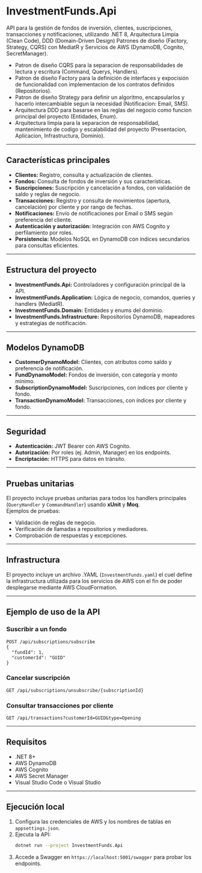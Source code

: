 # InvestmentFunds.Api

API para la gestión de fondos de inversión, clientes, suscripciones, transacciones y notificaciones, utilizando .NET 8, Arquitectura Limpia (Clean Code), DDD (Domain-Driven Design) Patrones de diseño (Factory, Strategy, CQRS) con MediatR y Servicios de AWS (DynamoDB, Cognito, SecretManager).

- Patron de diseño CQRS para la separacion de responsabilidades de lectura y escritura (Command, Querys, Handlers).
- Patron de diseño Factory para la definición de interfaces y expocisión de funcionalidad con implementacion de los contratos definidos (Repositorios).
- Patron de diseño Strategy para definir un algoritmo, encapsularlos y hacerlo intercambiable segun la necesidad (Notificacion: Email, SMS).
- Arquitectura DDD para basarse en las reglas del negocio como funcion principal del proyecto (Entidades, Enum).
- Arquitectura limpia para la separacion de responsabilidad, mantenimiento de codigo y escalabilidad del proyecto (Presentacion, Aplicacion, Infrastructura, Dominio).

---

## Características principales

- **Clientes:** Registro, consulta y actualización de clientes.
- **Fondos:** Consulta de fondos de inversión y sus características.
- **Suscripciones:** Suscripción y cancelación a fondos, con validación de saldo y reglas de negocio.
- **Transacciones:** Registro y consulta de movimientos (apertura, cancelación) por cliente y por rango de fechas.
- **Notificaciones:** Envío de notificaciones por Email o SMS según preferencia del cliente.
- **Autenticación y autorización:** Integración con AWS Cognito y perfilamiento por roles.
- **Persistencia:** Modelos NoSQL en DynamoDB con índices secundarios para consultas eficientes.

---

## Estructura del proyecto

- **InvestmentFunds.Api:** Controladores y configuración principal de la API.
- **InvestmentFunds.Application:** Lógica de negocio, comandos, queries y handlers (MediatR).
- **InvestmentFunds.Domain:** Entidades y enums del dominio.
- **InvestmentFunds.Infrastructure:** Repositorios DynamoDB, mapeadores y estrategias de notificación.

---

## Modelos DynamoDB

- **CustomerDynamoModel:** Clientes, con atributos como saldo y preferencia de notificación.
- **FundDynamoModel:** Fondos de inversión, con categoría y monto mínimo.
- **SubscriptionDynamoModel:** Suscripciones, con índices por cliente y fondo.
- **TransactionDynamoModel:** Transacciones, con índices por cliente y fondo.

---

## Seguridad

- **Autenticación:** JWT Bearer con AWS Cognito.
- **Autorización:** Por roles (ej. Admin, Manager) en los endpoints.
- **Encriptación:** HTTPS para datos en tránsito.

---

## Pruebas unitarias

El proyecto incluye pruebas unitarias para todos los handlers principales (`QueryHandler` y `CommandHandler`) usando **xUnit** y **Moq**.  
Ejemplos de pruebas:
- Validación de reglas de negocio.
- Verificación de llamadas a repositorios y mediadores.
- Comprobación de respuestas y excepciones.

---

## Infrastructura 

El proyecto incluye un archivo .YAML (`InvestmentFunds.yaml`) el cuel define la infrastructura utilizada para los servicios de AWS con el fin de poder desplegarse mediante AWS CloudFormation.

---

## Ejemplo de uso de la API

### Suscribir a un fondo

```http
POST /api/subscriptions/subscribe
{
  "fundId": 1,
  "customerId": "GUID"
}
```

### Cancelar suscripción

```http
GET /api/subscriptions/unsubscribe/{subscriptionId}
```

### Consultar transacciones por cliente

```http
GET /api/transactions?customerId=GUID&type=Opening
```

---

## Requisitos

- .NET 8+
- AWS DynamoDB
- AWS Cognito
- AWS Secret Manager
- Visual Studio Code o Visual Studio

---

## Ejecución local

1. Configura las credenciales de AWS y los nombres de tablas en `appsettings.json`.
2. Ejecuta la API:
   ```bash
   dotnet run --project InvestmentFunds.Api
   ```
3. Accede a Swagger en `https://localhost:5001/swagger` para probar los endpoints.
